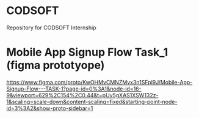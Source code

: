 # CODSOFT
Repository for CODSOFT Internship


# Mobile App Signup Flow Task_1 (figma prototyope)
https://www.figma.com/proto/KwOHMvCMNZMvx3n1SFpl9J/Mobile-App-Signup-Flow---TASK-1?page-id=0%3A1&node-id=16-9&viewport=629%2C154%2C0.44&t=pUv5gXAS1XSW132z-1&scaling=scale-down&content-scaling=fixed&starting-point-node-id=3%3A2&show-proto-sidebar=1
